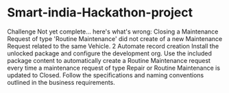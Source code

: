 # Smart-india-Hackathon-project
Challenge Not yet complete... here's what's wrong: Closing a Maintenance Request of type 'Routine Maintenance' did not create of a new Maintenance Request related to the same Vehicle. 2 Automate record creation Install the unlocked package and configure the development org.  Use the included package content to automatically create a Routine Maintenance request every time a maintenance request of type Repair or Routine Maintenance is updated to Closed. Follow the specifications and naming conventions outlined in the business requirements.
